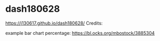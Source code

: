 # dash180628
https://j130617.github.io/dash180628/
Credits:

example bar chart percentage: https://bl.ocks.org/mbostock/3885304

